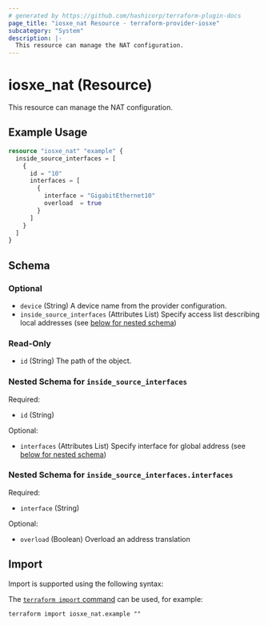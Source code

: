 ```yaml
---
# generated by https://github.com/hashicorp/terraform-plugin-docs
page_title: "iosxe_nat Resource - terraform-provider-iosxe"
subcategory: "System"
description: |-
  This resource can manage the NAT configuration.
---
```


# iosxe_nat (Resource)

This resource can manage the NAT configuration.

## Example Usage

```terraform
resource "iosxe_nat" "example" {
  inside_source_interfaces = [
    {
      id = "10"
      interfaces = [
        {
          interface = "GigabitEthernet10"
          overload  = true
        }
      ]
    }
  ]
}
```

<!-- schema generated by tfplugindocs -->
## Schema

### Optional

- `device` (String) A device name from the provider configuration.
- `inside_source_interfaces` (Attributes List) Specify access list describing local addresses (see [below for nested schema](#nestedatt--inside_source_interfaces))

### Read-Only

- `id` (String) The path of the object.

<a id="nestedatt--inside_source_interfaces"></a>
### Nested Schema for `inside_source_interfaces`

Required:

- `id` (String)

Optional:

- `interfaces` (Attributes List) Specify interface for global address (see [below for nested schema](#nestedatt--inside_source_interfaces--interfaces))

<a id="nestedatt--inside_source_interfaces--interfaces"></a>
### Nested Schema for `inside_source_interfaces.interfaces`

Required:

- `interface` (String)

Optional:

- `overload` (Boolean) Overload an address translation

## Import

Import is supported using the following syntax:

The [`terraform import` command](https://developer.hashicorp.com/terraform/cli/commands/import) can be used, for example:

```shell
terraform import iosxe_nat.example ""
```
